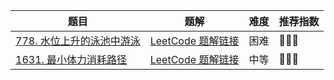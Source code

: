 | 题目                                                         | 题解                                                         | 难度 | 推荐指数 |
| ------------------------------------------------------------ | ------------------------------------------------------------ | ---- | -------- |
| [778. 水位上升的泳池中游泳](https://leetcode-cn.com/problems/swim-in-rising-water/) | [LeetCode 题解链接](https://leetcode-cn.com/problems/swim-in-rising-water/solution/gong-shui-san-xie-yi-ti-shuang-jie-krusk-7c6o/) | 困难 | 🤩🤩🤩      |
| [1631. 最小体力消耗路径](https://leetcode-cn.com/problems/path-with-minimum-effort/) | [LeetCode 题解链接](https://leetcode-cn.com/problems/path-with-minimum-effort/solution/fan-zheng-fa-zheng-ming-si-lu-de-he-fa-x-ohby/) | 中等 | 🤩🤩🤩      |

